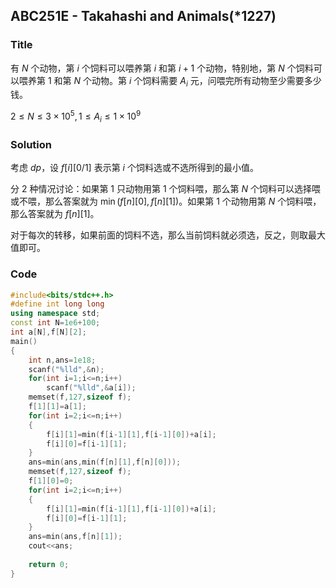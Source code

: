 ## ABC251E - Takahashi and Animals(*1227)

### Title
有 $N$ 个动物，第 $i$ 个饲料可以喂养第 $i$ 和第 $i+1$ 个动物，特别地，第 $N$ 个饲料可以喂养第 $1$ 和第 $N$ 个动物。第 $i$ 个饲料需要 $A_i$ 元，问喂完所有动物至少需要多少钱。

$2 \le N \le 3\times 10^5,1 \le A_i \le 1 \times 10^9$

### Solution
考虑 $dp$，设 $f[i][0/1]$ 表示第 $i$ 个饲料选或不选所得到的最小值。

分 $2$ 种情况讨论：如果第 $1$ 只动物用第 $1$ 个饲料喂，那么第 $N$ 个饲料可以选择喂或不喂，那么答案就为 $\min(f[n][0],f[n][1])$。如果第 $1$ 个动物用第 $N$ 个饲料喂，那么答案就为 $f[n][1]$。

对于每次的转移，如果前面的饲料不选，那么当前饲料就必须选，反之，则取最大值即可。

### Code

```cpp
#include<bits/stdc++.h>
#define int long long
using namespace std;
const int N=1e6+100;
int a[N],f[N][2];
main()
{
	int n,ans=1e18;
	scanf("%lld",&n);
	for(int i=1;i<=n;i++)
		scanf("%lld",&a[i]);
	memset(f,127,sizeof f);
	f[1][1]=a[1];
	for(int i=2;i<=n;i++)
	{
		f[i][1]=min(f[i-1][1],f[i-1][0])+a[i];
		f[i][0]=f[i-1][1];
	}
	ans=min(ans,min(f[n][1],f[n][0]));
	memset(f,127,sizeof f);
	f[1][0]=0;
	for(int i=2;i<=n;i++)
	{
		f[i][1]=min(f[i-1][1],f[i-1][0])+a[i];
		f[i][0]=f[i-1][1];
	}
	ans=min(ans,f[n][1]);
	cout<<ans;
    
	return 0;
}
```